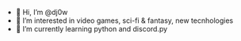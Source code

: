 - 👋 Hi, I’m @dj0w
- 👀 I’m interested in video games, sci-fi & fantasy, new tecnhologies
- 🌱 I’m currently learning python and discord.py

<!---
dj0w/dj0w is a ✨ special ✨ repository because its `README.md` (this file) appears on your GitHub profile.
You can click the Preview link to take a look at your changes.
--->
